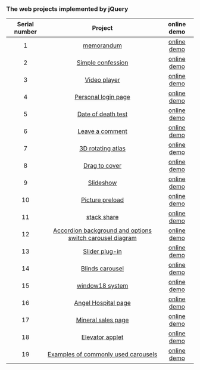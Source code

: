 ### The web projects implemented by jQuery


| Serial number |                                            Project                                            |                                online demo                                 |
| :--: | :-------------------------------------------------------------------------------------------: | :----------------------------------------------------------------------: |
|  1   | [memorandum](https://github.com/eveningwater/my-web-projects/tree/master/jQuery/1/) | [online demo](https://www.eveningwater.com/my-web-projects/jQuery/1/) |
|  2   | [Simple confession](https://github.com/eveningwater/my-web-projects/tree/master/jQuery/2/) | [online demo](https://www.eveningwater.com/my-web-projects/jQuery/2/) |
|  3   | [Video player](https://github.com/eveningwater/my-web-projects/tree/master/jQuery/3/) | [online demo](https://www.eveningwater.com/my-web-projects/jQuery/3/) |
|  4   | [Personal login page](https://github.com/eveningwater/my-web-projects/tree/master/jQuery/4/) | [online demo](https://www.eveningwater.com/my-web-projects/jQuery/4/) |
|  5   | [Date of death test](https://github.com/eveningwater/my-web-projects/tree/master/jQuery/5/) | [online demo](https://www.eveningwater.com/my-web-projects/jQuery/5/) |
|  6   | [Leave a comment](https://github.com/eveningwater/my-web-projects/tree/master/jQuery/6/) | [online demo](https://www.eveningwater.com/my-web-projects/jQuery/6/) |
|  7   | [3D rotating atlas](https://github.com/eveningwater/my-web-projects/tree/master/jQuery/7/) | [online demo](https://www.eveningwater.com/my-web-projects/jQuery/7/) |
|  8   | [Drag to cover](https://github.com/eveningwater/my-web-projects/tree/master/jQuery/8/) | [online demo](https://www.eveningwater.com/my-web-projects/jQuery/8/) |
|  9   | [Slideshow](https://github.com/eveningwater/my-web-projects/tree/master/jQuery/9/) | [online demo](https://www.eveningwater.com/my-web-projects/jQuery/9/) |
|  10   | [Picture preload](https://github.com/eveningwater/my-web-projects/tree/master/jQuery/10/) | [online demo](https://www.eveningwater.com/my-web-projects/jQuery/10/) |
|  11   | [stack share](https://github.com/eveningwater/my-web-projects/tree/master/jQuery/11/) | [online demo](https://www.eveningwater.com/my-web-projects/jQuery/11/) |
|  12   | [Accordion background and options switch carousel diagram](https://github.com/eveningwater/my-web-projects/tree/master/jQuery/12/) | [online demo](https://www.eveningwater.com/my-web-projects/jQuery/12/) |
|  13   | [Slider plug-in](https://github.com/eveningwater/my-web-projects/tree/master/jQuery/13/) | [online demo](https://www.eveningwater.com/my-web-projects/jQuery/13/) |
|  14   | [Blinds carousel](https://github.com/eveningwater/my-web-projects/tree/master/jQuery/14/) | [online demo](https://www.eveningwater.com/my-web-projects/jQuery/14/) |
|  15   | [window18 system](https://github.com/eveningwater/my-web-projects/tree/master/jQuery/15/) | [online demo](https://www.eveningwater.com/my-web-projects/jQuery/15/) |
|  16   | [Angel Hospital page](https://github.com/eveningwater/my-web-projects/tree/master/jQuery/16/) | [online demo](https://www.eveningwater.com/my-web-projects/jQuery/16/) |
|  17   | [Mineral sales page](https://github.com/eveningwater/my-web-projects/tree/master/jQuery/17/) | [online demo](https://www.eveningwater.com/my-web-projects/jQuery/17/) |
|  18   | [Elevator applet](https://github.com/eveningwater/my-web-projects/tree/master/jQuery/18/) | [online demo](https://www.eveningwater.com/my-web-projects/jQuery/18/) |
|  19   | [Examples of commonly used carousels](https://github.com/eveningwater/my-web-projects/tree/master/jQuery/19/) | [online demo](https://www.eveningwater.com/my-web-projects/jQuery/19/) |